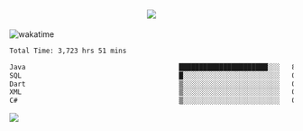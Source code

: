 <h1 align="center">
  <img src="https://readme-typing-svg.herokuapp.com/?font=Righteous&size=35&center=true&vCenter=true&width=500&height=70&duration=4000&lines=Hi!+%F0%9F%91%8B+I%27m+Ali%20Osman!;" />
</h1>


![wakatime](https://wakatime.com/share/@aliosmanoktar/3a8ffe71-6da4-4964-913b-2f09afbe53bf.svg?cache=none)
<!--START_SECTION:waka-->

```txt
Total Time: 3,723 hrs 51 mins

Java                                      ██████████████████████░░░   88.14 %
SQL                                       █░░░░░░░░░░░░░░░░░░░░░░░░   04.37 %
Dart                                      ▒░░░░░░░░░░░░░░░░░░░░░░░░   01.87 %
XML                                       ▒░░░░░░░░░░░░░░░░░░░░░░░░   01.31 %
C#                                        ▒░░░░░░░░░░░░░░░░░░░░░░░░   00.88 %
```

<!--END_SECTION:waka-->

<img src="https://profile-counter.glitch.me/aliosmanoktar/count.svg" />

